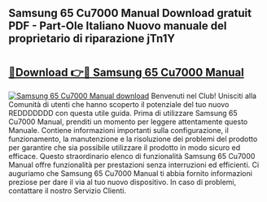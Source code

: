 ## Samsung 65 Cu7000 Manual Download gratuit PDF - Part-OIe Italiano Nuovo manuale del proprietario di riparazione jTn1Y

# <h2><a href="http://dffgnl.blite.top/?on=Samsung+65+Cu7000+Manual">🔗Download 👉🔴 Samsung 65 Cu7000 Manual</a></h2>

[![Samsung 65 Cu7000 Manual download](https://i.imgur.com/lujVjoI.png)](http://dffgnl.blite.top/?on=Samsung+65+Cu7000+Manual)
Benvenuti nel Club! Unisciti alla Comunità di utenti che hanno scoperto il potenziale del tuo nuovo REDDDDDDD con questa utile guida. Prima di utilizzare Samsung 65 Cu7000 Manual, prenditi un momento per leggere attentamente questo Manuale. Contiene informazioni importanti sulla configurazione, il funzionamento, la manutenzione e la risoluzione dei problemi del prodotto per garantire che sia possibile utilizzare il prodotto in modo sicuro ed efficace. Questo straordinario elenco di funzionalità Samsung 65 Cu7000 Manual offre funzionalità per prestazioni senza interruzioni ed efficienti. Ci auguriamo che Samsung 65 Cu7000 Manual ti abbia fornito informazioni preziose per dare il via al tuo nuovo dispositivo. In caso di problemi, contattare il nostro Servizio Clienti.
